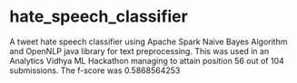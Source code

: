 # hate_speech_classifier

A tweet hate speech classifier using Apache Spark Naive Bayes Algorithm and OpenNLP java library for text preprocessing. This was used in 
an Analytics Vidhya ML Hackathon managing to attain position 56 out of 104 submissions. The f-score was 0.5868564253
